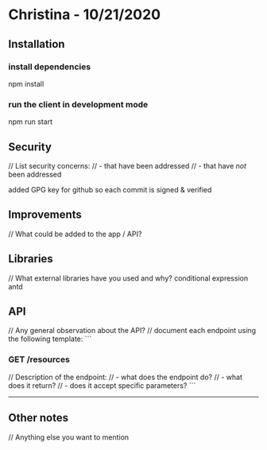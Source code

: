 # Christina - 10/21/2020

## Installation

### install dependencies

npm install

### run the client in development mode

npm run start

## Security

// List security concerns:
// - that have been addressed
// - that have _not_ been addressed

added GPG key for github so each commit is signed & verified

## Improvements

// What could be added to the app / API?

## Libraries

// What external libraries have you used and why?
conditional expression
antd

## API

// Any general observation about the API?
// document each endpoint using the following template: ```

### GET /resources

// Description of the endpoint:
// - what does the endpoint do?
// - what does it return?
// - does it accept specific parameters? ```

---

## Other notes

// Anything else you want to mention

